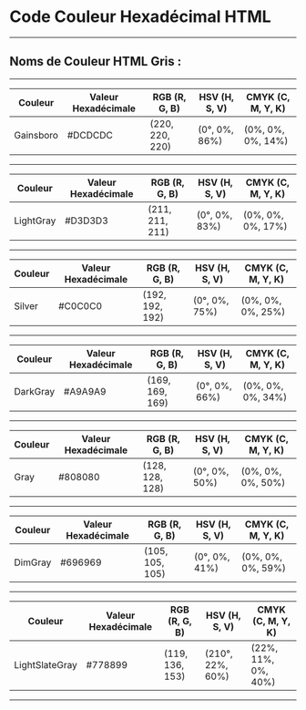 # **Code Couleur Hexadécimal HTML**

---

## **Noms de Couleur HTML Gris :**

---

| Couleur   | Valeur Hexadécimale | RGB (R, G, B)   | HSV (H, S, V)      | CMYK (C, M, Y, K)  |
|-----------|----------------------|-----------------|---------------------|--------------------|
| Gainsboro | #DCDCDC              | (220, 220, 220) | (0°, 0%, 86%)      | (0%, 0%, 0%, 14%) |

---

| Couleur    | Valeur Hexadécimale | RGB (R, G, B)   | HSV (H, S, V)      | CMYK (C, M, Y, K)  |
|------------|----------------------|-----------------|---------------------|--------------------|
| LightGray  | #D3D3D3              | (211, 211, 211) | (0°, 0%, 83%)      | (0%, 0%, 0%, 17%) |

---

| Couleur | Valeur Hexadécimale | RGB (R, G, B)   | HSV (H, S, V)      | CMYK (C, M, Y, K)  |
|---------|----------------------|-----------------|---------------------|--------------------|
| Silver  | #C0C0C0              | (192, 192, 192) | (0°, 0%, 75%)      | (0%, 0%, 0%, 25%) |

---

| Couleur  | Valeur Hexadécimale | RGB (R, G, B)   | HSV (H, S, V)      | CMYK (C, M, Y, K)  |
|----------|----------------------|-----------------|---------------------|--------------------|
| DarkGray | #A9A9A9              | (169, 169, 169) | (0°, 0%, 66%)      | (0%, 0%, 0%, 34%) |

---

| Couleur | Valeur Hexadécimale | RGB (R, G, B)   | HSV (H, S, V)      | CMYK (C, M, Y, K)  |
|---------|----------------------|-----------------|---------------------|--------------------|
| Gray    | #808080              | (128, 128, 128) | (0°, 0%, 50%)      | (0%, 0%, 0%, 50%) |

---

| Couleur | Valeur Hexadécimale | RGB (R, G, B)   | HSV (H, S, V)      | CMYK (C, M, Y, K)  |
|---------|----------------------|-----------------|---------------------|--------------------|
| DimGray | #696969              | (105, 105, 105) | (0°, 0%, 41%)      | (0%, 0%, 0%, 59%) |

---

| Couleur         | Valeur Hexadécimale | RGB (R, G, B)   | HSV (H, S, V)      | CMYK (C, M, Y, K)  |
|-----------------|----------------------|-----------------|---------------------|--------------------|
| LightSlateGray | #778899              | (119, 136, 153) | (210°, 22%, 60%)  | (22%, 11%, 0%, 40%) |

---

